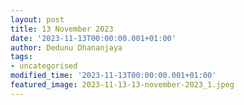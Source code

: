 ```yaml
---
layout: post
title: 13 November 2023
date: '2023-11-13T00:00:00.001+01:00'
author: Dedunu Dhananjaya
tags:
- uncategorised
modified_time: '2023-11-13T00:00:00.001+01:00'
featured_image: 2023-11-13-13-november-2023_1.jpeg
---
```

